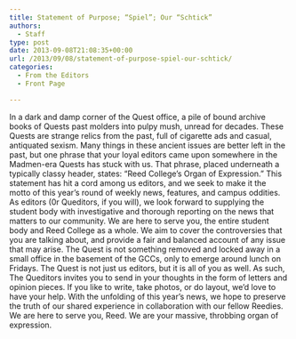 ```yaml
---
title: Statement of Purpose; “Spiel”; Our “Schtick”
authors: 
  - Staff
type: post
date: 2013-09-08T21:08:35+00:00
url: /2013/09/08/statement-of-purpose-spiel-our-schtick/
categories:
  - From the Editors
  - Front Page

---
```

In a dark and damp corner of the Quest office, a pile of bound archive books of Quests past molders into pulpy mush, unread for decades. These Quests are strange relics from the past, full of cigarette ads and casual, antiquated sexism. Many things in these ancient issues are better left in the past, but one phrase that your loyal editors came upon somewhere in the Madmen-era Quests has stuck with us. That phrase, placed underneath a typically classy header, states: “Reed College’s Organ of Expression.” This statement has hit a cord among us editors, and we seek to make it the motto of this year’s round of weekly news, features, and campus oddities. As editors (0r Queditors, if you will), we look forward to supplying the student body with investigative and thorough reporting on the news that matters to our community. We are here to serve you, the entire student body and Reed College as a whole. We aim to cover the controversies that you are talking about, and provide a fair and balanced account of any issue that may arise. The Quest is not something removed and locked away in a small office in the basement of the GCCs, only to emerge around lunch on Fridays. The Quest is not just us editors, but it is all of you as well. As such, The Queditors invites you to send in your thoughts in the form of letters and opinion pieces. If you like to write, take photos, or do layout, we’d love to have your help. With the unfolding of this year’s news, we hope to preserve the truth of our shared experience in collaboration with our fellow Reedies. We are here to serve you, Reed. We are your massive, throbbing organ of expression.